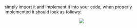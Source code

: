 simply import it and implement it into your code, when properly implemented it should look as follows:
<div align="center"><img src="https://i.imgur.com/G9tPdLj.png"></div>
